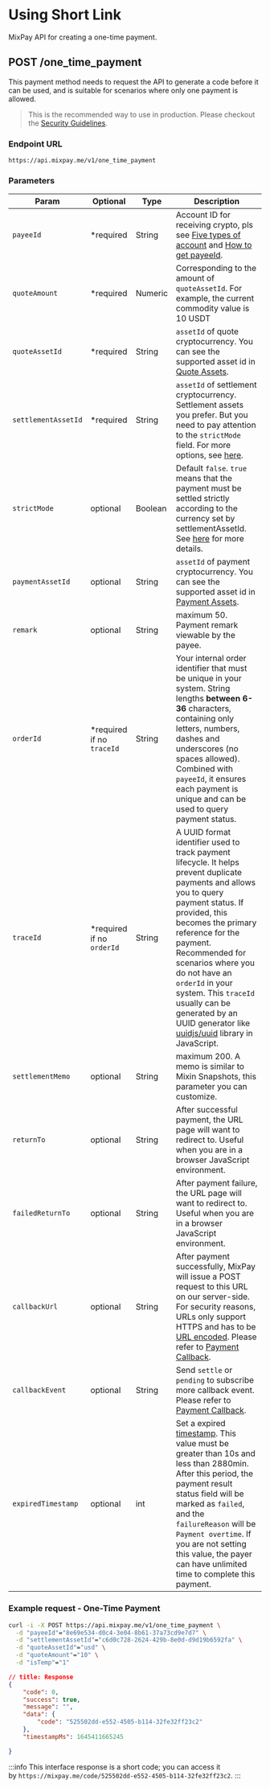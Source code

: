 # Using Short Link

MixPay API for creating a one-time payment.

## POST /one_time_payment

This payment method needs to request the API to generate a code before it can be used, and is suitable for scenarios where only one payment is allowed.


> This is the recommended way to use in production. Please checkout the [Security Guidelines](/guides/security-guidelines).

### Endpoint URL

```
https://api.mixpay.me/v1/one_time_payment
```

### Parameters

|  Param | Optional | Type | Description |
| --- | --- | --- | --- |
| `payeeId` | <span class="required">*required</span> | String | Account ID for receiving crypto, pls see [Five types of account](/guides/getting-started#account) and [How to get payeeId](/guides/getting-started#payee-id). |
| `quoteAmount` | <span class="required">*required</span> | Numeric | Corresponding to the amount of `quoteAssetId`. For example, the current commodity value is 10 USDT |
| `quoteAssetId` | <span class="required">*required</span> | String | `assetId` of quote cryptocurrency. You can see the supported asset id in [Quote Assets](/api/assets/quote-assets).|
| `settlementAssetId` | <span class="required">*required</span> | String | `assetId` of settlement cryptocurrency. Settlement assets you prefer. But you need to pay attention to the `strictMode` field. For more options, see [here](/api/assets/settlement-assets). |
| `strictMode` | optional | Boolean | Default `false`. `true` means that the payment must be settled strictly according to the currency set by settlementAssetId. See [here](/api/strict-mode) for more details.|
| `paymentAssetId` | optional | String | `assetId` of payment cryptocurrency. You can see the supported asset id in [Payment Assets](/api/assets/payment-assets). |
| `remark` | optional | String | maximum 50. Payment remark viewable by the payee. |
| `orderId` | <span class="required">*required</span> if no `traceId` | String | Your internal order identifier that must be unique in your system. String lengths **between 6-36** characters, containing only letters, numbers, dashes and underscores (no spaces allowed). Combined with `payeeId`, it ensures each payment is unique and can be used to query payment status. |
| `traceId` | <span class="required">*required</span> if no `orderId` | String | A UUID format identifier used to track payment lifecycle. It helps prevent duplicate payments and allows you to query payment status. If provided, this becomes the primary reference for the payment. Recommended for scenarios where you do not have an `orderId` in your system. This `traceId` usually can be generated by an UUID generator like [uuidjs/uuid](https://github.com/uuidjs/uuid) library in JavaScript.  |
| `settlementMemo` | optional | String | maximum 200. A memo is similar to Mixin Snapshots, this parameter you can customize. |
| `returnTo` | optional | String | After successful payment, the URL page will want to redirect to. Useful when you are in a browser JavaScript environment. |
| `failedReturnTo` | optional | String | After payment failure, the URL page will want to redirect to. Useful when you are in a browser JavaScript environment. |
| `callbackUrl` | optional | String | After payment successfully, MixPay will issue a POST request to this URL on our server-side. For security reasons, URLs only support HTTPS and has to be [URL encoded](https://www.w3schools.com/tags/ref_urlencode.ASP). Please refer to [Payment Callback](/api/payments/payment-callback). |
| `callbackEvent` | optional | String | Send  `settle` or `pending` to subscribe more callback event. Please refer to [Payment Callback](/api/payments/payment-callback#callback-event).|
| `expiredTimestamp` | optional | int | Set a expired [timestamp](https://en.wikipedia.org/wiki/Unix_time). This value must be greater than 10s and less than 2880min. After this period, the payment result status field will be marked as `failed`, and the `failureReason` will be `Payment overtime`. If you are not setting this value, the payer can have unlimited time to complete this payment. |


### Example request - One-Time Payment

```bash
curl -i -X POST https://api.mixpay.me/v1/one_time_payment \
  -d "payeeId"="8e69e534-d0c4-3e04-8b61-37a73cd9e7d7" \
  -d "settlementAssetId"="c6d0c728-2624-429b-8e0d-d9d19b6592fa" \
  -d "quoteAssetId"="usd" \
  -d "quoteAmount"="10" \
  -d "isTemp"="1" 
```

```json
// title: Response
{
    "code": 0,
    "success": true,
    "message": "",
    "data": {
        "code": "525502dd-e552-4505-b114-32fe32ff23c2"
    },
    "timestampMs": 1645411665245

}
```

:::info
This interface response is a short code; you can access it by `https://mixpay.me/code/525502dd-e552-4505-b114-32fe32ff23c2`.
:::
